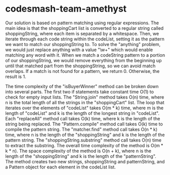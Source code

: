 # codesmash-team-amethyst

Our solution is based on pattern matching using regular expressions. 
The main idea is that the shoppingCart list is converted to a regular string called shoppingString, where each item is separated by a whitespace. 
Then, we iterate through each code string within the codeList, setting it as the pattern we want to match our shoppingString to. To solve the "anything" problem, we would just replace anything
with a value "\\w+" which would enable matching any word with it. When we match a codeString pattern to a portion of our shoppingString, we would remove everything from the beginning up until 
that matched part from the shoppingString, so we can avoid match overlaps. 
If a match is not found for a pattern, we return 0. Otherwise, the result is 1.

The time complexity of the "isBuyerWinner" method can be broken down into several parts. The first two if statements take constant time O(1) to check for empty input lists. The "String.join" method takes O(n) time, where n is the total length of all the strings in the "shoppingCart" list. The loop that iterates over the elements of "codeList" takes O(m * k) time, where m is the length of "codeList" and k is the length of the longest string in "codeList". Each "replaceAll" method call takes O(k) time, where k is the length of the string being replaced. The "Pattern.compile" method call takes O(k) time to compile the pattern string. The "matcher.find" method 
call takes O(n * k) time, where n is the length of the "shoppingString" and k is the length of the pattern string. The "shoppingString.substring" method call takes O(n)
time to extract the substring. The overall time complexity of the method is O(m * k * n). The space complexity of the method is O(n + k), where n is the length 
of the "shoppingString" and k is the length of the "patternString". The method creates two new strings, shoppingString and patternString, and a Pattern object for each element in the codeList list.
